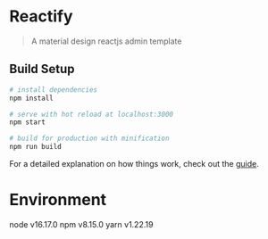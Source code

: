 # Reactify

> A material design reactjs admin template

## Build Setup

```bash
# install dependencies
npm install

# serve with hot reload at localhost:3000
npm start

# build for production with minification
npm run build
```

For a detailed explanation on how things work, check out the [guide](https://github.com/facebook/create-react-app).

# Environment

node v16.17.0
npm v8.15.0
yarn v1.22.19
